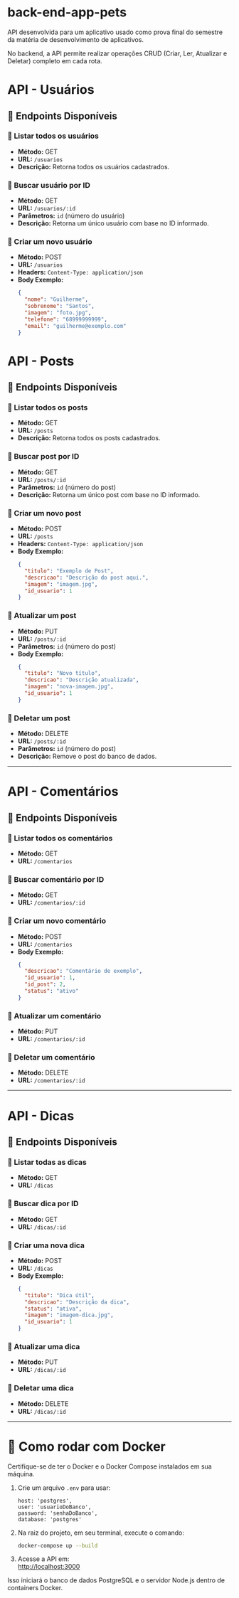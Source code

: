 # back-end-app-pets
API desenvolvida para um aplicativo usado como prova final do semestre da matéria de desenvolvimento de aplicativos.

No backend, a API permite realizar operações CRUD (Criar, Ler, Atualizar e Deletar) completo em cada rota.

# API - Usuários

## 🚀 Endpoints Disponíveis

### 🔹 Listar todos os usuários
- **Método:** GET  
- **URL:** `/usuarios`  
- **Descrição:** Retorna todos os usuários cadastrados.

### 🔹 Buscar usuário por ID
- **Método:** GET  
- **URL:** `/usuarios/:id`  
- **Parâmetros:** `id` (número do usuário)  
- **Descrição:** Retorna um único usuário com base no ID informado.

### 🔹 Criar um novo usuário
- **Método:** POST  
- **URL:** `/usuarios`  
- **Headers:** `Content-Type: application/json`  
- **Body Exemplo:**
  ```json
  {
    "nome": "Guilherme",
    "sobrenome": "Santos",
    "imagem": "foto.jpg",
    "telefone": "68999999999",
    "email": "guilherme@exemplo.com"
  }
  ```

# API - Posts

## 🚀 Endpoints Disponíveis

### 🔹 Listar todos os posts
- **Método:** GET  
- **URL:** `/posts`  
- **Descrição:** Retorna todos os posts cadastrados.

### 🔹 Buscar post por ID
- **Método:** GET  
- **URL:** `/posts/:id`  
- **Parâmetros:** `id` (número do post)  
- **Descrição:** Retorna um único post com base no ID informado.

### 🔹 Criar um novo post
- **Método:** POST  
- **URL:** `/posts`  
- **Headers:** `Content-Type: application/json`  
- **Body Exemplo:**
  ```json
  {
    "titulo": "Exemplo de Post",
    "descricao": "Descrição do post aqui.",
    "imagem": "imagem.jpg",
    "id_usuario": 1
  }
  ```

### 🔹 Atualizar um post
- **Método:** PUT  
- **URL:** `/posts/:id`  
- **Parâmetros:** `id` (número do post)  
- **Body Exemplo:**
  ```json
  {
    "titulo": "Novo título",
    "descricao": "Descrição atualizada",
    "imagem": "nova-imagem.jpg",
    "id_usuario": 1
  }
  ```

### 🔹 Deletar um post
- **Método:** DELETE  
- **URL:** `/posts/:id`  
- **Parâmetros:** `id` (número do post)  
- **Descrição:** Remove o post do banco de dados.

---

# API - Comentários

## 🚀 Endpoints Disponíveis

### 🔹 Listar todos os comentários
- **Método:** GET  
- **URL:** `/comentarios`  

### 🔹 Buscar comentário por ID
- **Método:** GET  
- **URL:** `/comentarios/:id`  

### 🔹 Criar um novo comentário
- **Método:** POST  
- **URL:** `/comentarios`  
- **Body Exemplo:**
  ```json
  {
    "descricao": "Comentário de exemplo",
    "id_usuario": 1,
    "id_post": 2,
    "status": "ativo"
  }
  ```

### 🔹 Atualizar um comentário
- **Método:** PUT  
- **URL:** `/comentarios/:id`  

### 🔹 Deletar um comentário
- **Método:** DELETE  
- **URL:** `/comentarios/:id`  

---

# API - Dicas

## 🚀 Endpoints Disponíveis

### 🔹 Listar todas as dicas
- **Método:** GET  
- **URL:** `/dicas`  

### 🔹 Buscar dica por ID
- **Método:** GET  
- **URL:** `/dicas/:id`  

### 🔹 Criar uma nova dica
- **Método:** POST  
- **URL:** `/dicas`  
- **Body Exemplo:**
  ```json
  {
    "titulo": "Dica útil",
    "descricao": "Descrição da dica",
    "status": "ativa",
    "imagem": "imagem-dica.jpg",
    "id_usuario": 1
  }
  ```

### 🔹 Atualizar uma dica
- **Método:** PUT  
- **URL:** `/dicas/:id`  

### 🔹 Deletar uma dica
- **Método:** DELETE  
- **URL:** `/dicas/:id`

---

# 🐳 Como rodar com Docker

Certifique-se de ter o Docker e o Docker Compose instalados em sua máquina.

1. Crie um arquivo `.env` para usar:
   ```
   host: 'postgres',
   user: 'usuarioDoBanco',
   password: 'senhaDoBanco',
   database: 'postgres'
   ```

2. Na raiz do projeto, em seu terminal, execute o comando:

   ```bash
   docker-compose up --build
   ```

3. Acesse a API em:  
   [http://localhost:3000](http://localhost:3000)

Isso iniciará o banco de dados PostgreSQL e o servidor Node.js dentro de containers Docker.
